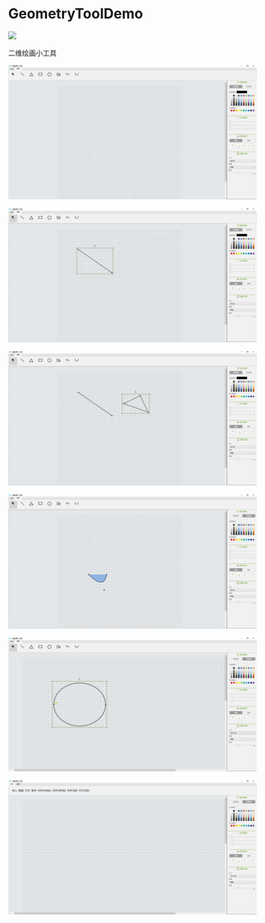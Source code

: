 # GeometryToolDemo

![](https://github.com/dotnet-campus/GeometryToolDemo/workflows/.NET%20Build/badge.svg)

二维绘画小工具

![](docs/image/README/README1.png)

![](docs/image/README/README0.png)

![](docs/image/README/README2.png)

![](docs/image/README/README3.png)

![](docs/image/README/README4.png)

![](docs/image/README/README5.png)

